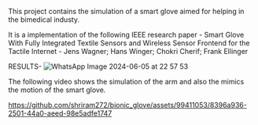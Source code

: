 This project contains the simulation of a smart glove aimed for helping in the bimedical industy.

It is a implementation of the following IEEE research paper -
Smart Glove With Fully Integrated Textile Sensors and Wireless Sensor Frontend for the Tactile Internet - Jens Wagner; Hans Winger; Chokri Cherif; Frank Ellinger

RESULTS-
![WhatsApp Image 2024-06-05 at 22 57 53](https://github.com/shriram272/bionic_glove/assets/99411053/127b81cc-a6a2-4bd3-be87-7f89cdde7e42)

The following video shows the simulation of the arm and also the mimics the motion of the smart glove.

https://github.com/shriram272/bionic_glove/assets/99411053/8396a936-2501-44a0-aeed-98e5adfe1747

